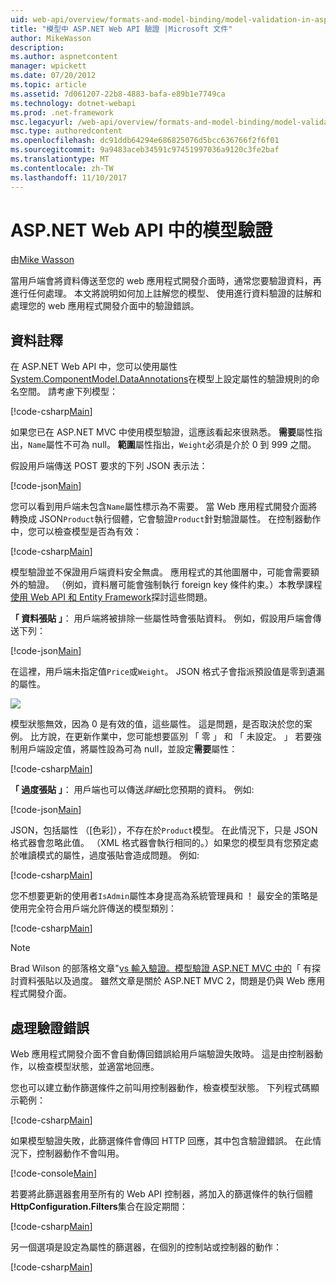 ```yaml
---
uid: web-api/overview/formats-and-model-binding/model-validation-in-aspnet-web-api
title: "模型中 ASP.NET Web API 驗證 |Microsoft 文件"
author: MikeWasson
description: 
ms.author: aspnetcontent
manager: wpickett
ms.date: 07/20/2012
ms.topic: article
ms.assetid: 7d061207-22b8-4883-bafa-e89b1e7749ca
ms.technology: dotnet-webapi
ms.prod: .net-framework
msc.legacyurl: /web-api/overview/formats-and-model-binding/model-validation-in-aspnet-web-api
msc.type: authoredcontent
ms.openlocfilehash: dc91ddb64294e686825076d5bcc636766f2f6f01
ms.sourcegitcommit: 9a9483aceb34591c97451997036a9120c3fe2baf
ms.translationtype: MT
ms.contentlocale: zh-TW
ms.lasthandoff: 11/10/2017
---
```

<a name="model-validation-in-aspnet-web-api"></a>ASP.NET Web API 中的模型驗證
====================
由[Mike Wasson](https://github.com/MikeWasson)

當用戶端會將資料傳送至您的 web 應用程式開發介面時，通常您要驗證資料，再進行任何處理。 本文將說明如何加上註解您的模型、 使用進行資料驗證的註解和處理您的 web 應用程式開發介面中的驗證錯誤。

## <a name="data-annotations"></a>資料註釋

在 ASP.NET Web API 中，您可以使用屬性[System.ComponentModel.DataAnnotations](https://msdn.microsoft.com/en-us/library/system.componentmodel.dataannotations.aspx)在模型上設定屬性的驗證規則的命名空間。 請考慮下列模型：

[!code-csharp[Main](model-validation-in-aspnet-web-api/samples/sample1.cs)]

如果您已在 ASP.NET MVC 中使用模型驗證，這應該看起來很熟悉。 **需要**屬性指出，`Name`屬性不可為 null。 **範圍**屬性指出，`Weight`必須是介於 0 到 999 之間。

假設用戶端傳送 POST 要求的下列 JSON 表示法：

[!code-json[Main](model-validation-in-aspnet-web-api/samples/sample2.json)]

您可以看到用戶端未包含`Name`屬性標示為不需要。 當 Web 應用程式開發介面將轉換成 JSON`Product`執行個體，它會驗證`Product`針對驗證屬性。 在控制器動作中，您可以檢查模型是否為有效：

[!code-csharp[Main](model-validation-in-aspnet-web-api/samples/sample3.cs)]

模型驗證並不保證用戶端資料安全無虞。 應用程式的其他圖層中，可能會需要額外的驗證。 （例如，資料層可能會強制執行 foreign key 條件約束。）本教學課程[使用 Web API 和 Entity Framework](../data/using-web-api-with-entity-framework/part-1.md)探討這些問題。

**「 資料張貼 」**： 用戶端將被排除一些屬性時會張貼資料。 例如，假設用戶端會傳送下列：

[!code-json[Main](model-validation-in-aspnet-web-api/samples/sample4.json)]

在這裡，用戶端未指定值`Price`或`Weight`。 JSON 格式子會指派預設值是零到遺漏的屬性。

![](model-validation-in-aspnet-web-api/_static/image1.png)

模型狀態無效，因為 0 是有效的值，這些屬性。 這是問題，是否取決於您的案例。 比方說，在更新作業中，您可能想要區別 「 零 」 和 「 未設定。 」 若要強制用戶端設定值，將屬性設為可為 null，並設定**需要**屬性：

[!code-csharp[Main](model-validation-in-aspnet-web-api/samples/sample5.cs?highlight=1-2)]

**「 過度張貼 」**： 用戶端也可以傳送*詳細*比您預期的資料。 例如: 

[!code-json[Main](model-validation-in-aspnet-web-api/samples/sample6.json)]

JSON，包括屬性 （[色彩]），不存在於`Product`模型。 在此情況下，只是 JSON 格式器會忽略此值。 （XML 格式器會執行相同的。）如果您的模型具有您預定處於唯讀模式的屬性，過度張貼會造成問題。 例如: 

[!code-csharp[Main](model-validation-in-aspnet-web-api/samples/sample7.cs)]

您不想要更新的使用者`IsAdmin`屬性本身提高為系統管理員和 ！ 最安全的策略是使用完全符合用戶端允許傳送的模型類別：

[!code-csharp[Main](model-validation-in-aspnet-web-api/samples/sample8.cs)]

> [!NOTE]
> Brad Wilson 的部落格文章"[vs 輸入驗證。模型驗證 ASP.NET MVC 中的](http://bradwilson.typepad.com/blog/2010/01/input-validation-vs-model-validation-in-aspnet-mvc.html)「 有探討資料張貼以及過度。 雖然文章是關於 ASP.NET MVC 2，問題是仍與 Web 應用程式開發介面。


## <a name="handling-validation-errors"></a>處理驗證錯誤

Web 應用程式開發介面不會自動傳回錯誤給用戶端驗證失敗時。 這是由控制器動作，以檢查模型狀態，並適當地回應。

您也可以建立動作篩選條件之前叫用控制器動作，檢查模型狀態。 下列程式碼顯示範例：

[!code-csharp[Main](model-validation-in-aspnet-web-api/samples/sample9.cs)]

如果模型驗證失敗，此篩選條件會傳回 HTTP 回應，其中包含驗證錯誤。 在此情況下，控制器動作不會叫用。

[!code-console[Main](model-validation-in-aspnet-web-api/samples/sample10.cmd)]

若要將此篩選器套用至所有的 Web API 控制器，將加入的篩選條件的執行個體**HttpConfiguration.Filters**集合在設定期間：

[!code-csharp[Main](model-validation-in-aspnet-web-api/samples/sample11.cs)]

另一個選項是設定為屬性的篩選器，在個別的控制站或控制器的動作：

[!code-csharp[Main](model-validation-in-aspnet-web-api/samples/sample12.cs)]
